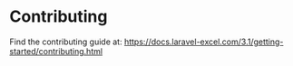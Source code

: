 # Contributing

Find the contributing guide at: https://docs.laravel-excel.com/3.1/getting-started/contributing.html
